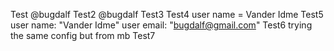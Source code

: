 Test @bugdalf
Test2 @bugdalf
Test3
Test4 user name = Vander Idme
Test5 user name: "Vander Idme" user email: "bugdalf@gmail.com"
Test6 trying the same config but from mb
Test7

